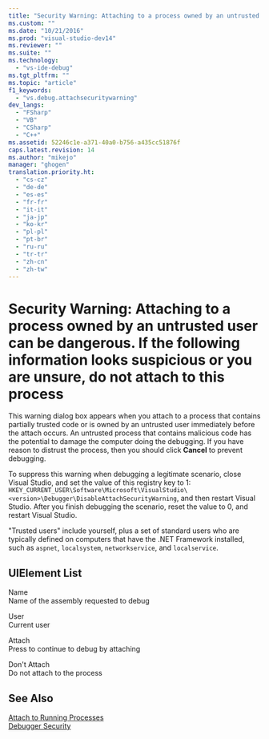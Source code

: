 ```yaml
---
title: "Security Warning: Attaching to a process owned by an untrusted user can be dangerous. If the following information looks suspicious or you are unsure, do not attach to this process"
ms.custom: ""
ms.date: "10/21/2016"
ms.prod: "visual-studio-dev14"
ms.reviewer: ""
ms.suite: ""
ms.technology: 
  - "vs-ide-debug"
ms.tgt_pltfrm: ""
ms.topic: "article"
f1_keywords: 
  - "vs.debug.attachsecuritywarning"
dev_langs: 
  - "FSharp"
  - "VB"
  - "CSharp"
  - "C++"
ms.assetid: 52246c1e-a371-40a0-b756-a435cc51876f
caps.latest.revision: 14
ms.author: "mikejo"
manager: "ghogen"
translation.priority.ht: 
  - "cs-cz"
  - "de-de"
  - "es-es"
  - "fr-fr"
  - "it-it"
  - "ja-jp"
  - "ko-kr"
  - "pl-pl"
  - "pt-br"
  - "ru-ru"
  - "tr-tr"
  - "zh-cn"
  - "zh-tw"
---
```

# Security Warning: Attaching to a process owned by an untrusted user can be dangerous. If the following information looks suspicious or you are unsure, do not attach to this process
This warning dialog box appears when you attach to a process that contains partially trusted code or is owned by an untrusted user immediately before the attach occurs. An untrusted process that contains malicious code has the potential to damage the computer doing the debugging. If you have reason to distrust the process, then you should click **Cancel** to prevent debugging.  
  
 To suppress this warning when debugging a legitimate scenario, close Visual Studio, and set the value of this registry key to 1: `HKEY_CURRENT_USER\Software\Microsoft\VisualStudio\<version>\Debugger\DisableAttachSecurityWarning`, and then restart Visual Studio. After you finish debugging the scenario, reset the value to 0, and restart Visual Studio.  
  
 "Trusted users" include yourself, plus a set of standard users who are typically defined on computers that have the .NET Framework installed, such as `aspnet`, `localsystem`, `networkservice`, and `localservice`.  
  
## UIElement List  
 Name  
 Name of the assembly requested to debug  
  
 User  
 Current user  
  
 Attach  
 Press to continue to debug by attaching  
  
 Don't Attach  
 Do not attach to the process  
  
## See Also  
 [Attach to Running Processes](../debugger/attach-to-running-processes-with-the-visual-studio-debugger.md)   
 [Debugger Security](../debugger/debugger-security.md)